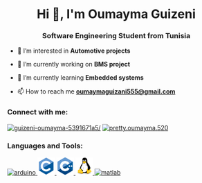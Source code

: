 <h1 align="center">Hi 👋, I'm Oumayma Guizeni</h1>
<h3 align="center"> Software Engineering Student from Tunisia</h3>

- 👀 I’m interested in **Automotive projects**

- 🔭 I’m currently working on **BMS project**

- 🌱 I’m currently learning **Embedded systems**

- 📫 How to reach me **oumaymaguizani555@gmail.com**

<h3 align="left">Connect with me:</h3>
<p align="left">
<a href="https://www.linkedin.com/in/guizeni-oumayma-5391671a5/" target="blank"><img align="center" src="https://raw.githubusercontent.com/rahuldkjain/github-profile-readme-generator/master/src/images/icons/Social/linked-in-alt.svg" alt="guizeni-oumayma-5391671a5/" height="30" width="40" /></a>
<a href="https://www.facebook.com/pretty.oumayma.520/" target="blank"><img align="center" src="https://raw.githubusercontent.com/rahuldkjain/github-profile-readme-generator/master/src/images/icons/Social/facebook.svg" alt="pretty.oumayma.520" height="30" width="40" /></a>
</p>

<h3 align="left">Languages and Tools:</h3>
<p align="left"> <a href="https://www.arduino.cc/" target="_blank" rel="noreferrer"> <img src="https://cdn.worldvectorlogo.com/logos/arduino-1.svg" alt="arduino" width="40" height="40"/> </a>
<a href="https://www.cprogramming.com/" target="_blank" rel="noreferrer"> <img src="https://raw.githubusercontent.com/devicons/devicon/master/icons/c/c-original.svg" alt="c" width="40" height="40"/> </a> 
<a href="https://www.w3schools.com/cpp/" target="_blank" rel="noreferrer"> <img src="https://raw.githubusercontent.com/devicons/devicon/master/icons/cplusplus/cplusplus-original.svg" alt="cplusplus" width="40" height="40"/> </a>
<a href="https://www.linux.org/" target="_blank" rel="noreferrer"> <img src="https://raw.githubusercontent.com/devicons/devicon/master/icons/linux/linux-original.svg" alt="linux" width="40" height="40"/> </a> <a href="https://www.mathworks.com/" target="_blank" rel="noreferrer"> <img src="https://upload.wikimedia.org/wikipedia/commons/2/21/Matlab_Logo.png" alt="matlab" width="40" height="40"/> </a>
